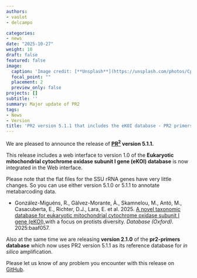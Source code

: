 ```yaml
---
authors:
- vaulot
- delcampo

categories:
- news
date: "2025-10-27"
weight: 10
draft: false
featured: false
image:
  caption: 'Image credit: [**Unsplash**](https://unsplash.com/photos/CpkOjOcXdUY)'
  focal_point: ""
  placement: 2
  preview_only: false
projects: []
subtitle: ''
summary: Major update of PR2
tags:
- News
- Version
title: 'PR2 version 5.1.1 that includes the eKOI database - PR2 primers version 2.1.0 '
---
```


We are pleased to announce the release of **[PR<sup>2</sup>](https://pr2-database.org/) version 5.1.1.** 

This release includes a web interface to version 1.0 of the **Eukaryotic mitochondrial  cytochrome oxidase subunit I gene (eKOI) database** is now integrated in the Web interface. 

Please note that the flat files for the SSU rRNA genes have very little changes. So you can use either version 5.1.0 or 5.1.1 to annotate metabarcoding data.

- González-Miguéns, R., Gàlvez-Morante, À., Skamnelou, M., Antó, M., Casacuberta, E., Richter, D.J., Lara, E. et al.  2025. [A novel taxonomic database for eukaryotic mitochondrial cytochrome oxidase subunit I gene (eKOI),](https://doi.org/10.1093/database/baaf057)with a focus on protists diversity. _Database (Oxford)_. 2025:baaf057.

Also at the same time we are releasing **version 2.1.0** of the **pr2-primers database** which now uses PR2 version 5.1.1 as its reference database for _in silico_ amplification.  



Please let us know of any problem you encounter with this release on [GitHub](https://github.com/vaulot/pr2_database/issues).


